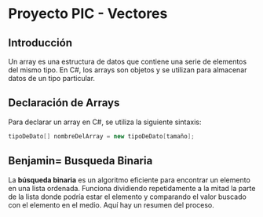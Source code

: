 # Proyecto PIC - Vectores

## Introducción

Un array es una estructura de datos que contiene una serie de elementos del mismo tipo. En C#, los arrays son objetos y se utilizan para almacenar datos de un tipo particular.

## Declaración de Arrays

Para declarar un array en C#, se utiliza la siguiente sintaxis:

```csharp
tipoDeDato[] nombreDelArray = new tipoDeDato[tamaño];
```
## Benjamin= Busqueda Binaria 
La **búsqueda binaria** es un algoritmo eficiente para encontrar un elemento en una lista ordenada. Funciona dividiendo repetidamente a la mitad la parte de la lista donde podría estar el elemento y comparando el valor buscado con el elemento en el medio. Aquí hay un resumen del proceso.